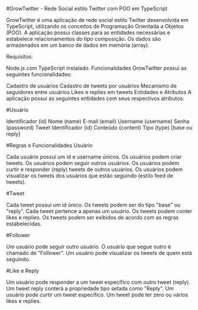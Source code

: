 
#GrowTwitter - Rede Social estilo Twitter com POO em TypeScript

GrowTwitter é uma aplicação de rede social estilo Twitter desenvolvida em TypeScript, utilizando os conceitos de Programação Orientada a Objetos (POO). A aplicação possui classes para as entidades necessárias e estabelece relacionamentos do tipo composição. Os dados são armazenados em um banco de dados em memória (array).

Requisitos:

Node.js com TypeScript instalado.
Funcionalidades
GrowTwitter possui as seguintes funcionalidades:

Cadastro de usuários
Cadastro de tweets por usuários
Mecanismo de seguidores entre usuários
Likes e replies em tweets
Entidades e Atributos
A aplicação possui as seguintes entidades com seus respectivos atributos:

#Usuário

Identificador (id)
Nome (name)
E-mail (email)
Username (username)
Senha (password)
Tweet
Identificador (id)
Conteúdo (content)
Tipo (type) [base ou reply]

#Regras e Funcionalidades Usuário

Cada usuário possui um id e username únicos.
Os usuários podem criar tweets.
Os usuários podem seguir outros usuários.
Os usuários podem curtir e responder (reply) tweets de outros usuários.
Os usuários podem visualizar os tweets dos usuários que estão seguindo (estilo feed de tweets).

#Tweet

Cada tweet possui um id único.
Os tweets podem ser do tipo "base" ou "reply".
Cada tweet pertence a apenas um usuário.
Os tweets podem conter likes e replies.
Os tweets podem ser exibidos de acordo com as regras estabelecidas.

#Follower

Um usuário pode seguir outro usuário.
O usuário que segue outro é chamado de "Follower".
Um usuário pode visualizar os tweets de quem está seguindo.

#Like e Reply

Um usuário pode responder a um tweet específico com outro tweet (reply).
Um tweet reply conterá a propriedade tipo setada como "Reply".
Um usuário pode curtir um tweet específico.
Um tweet pode ter zero ou vários likes e replies.